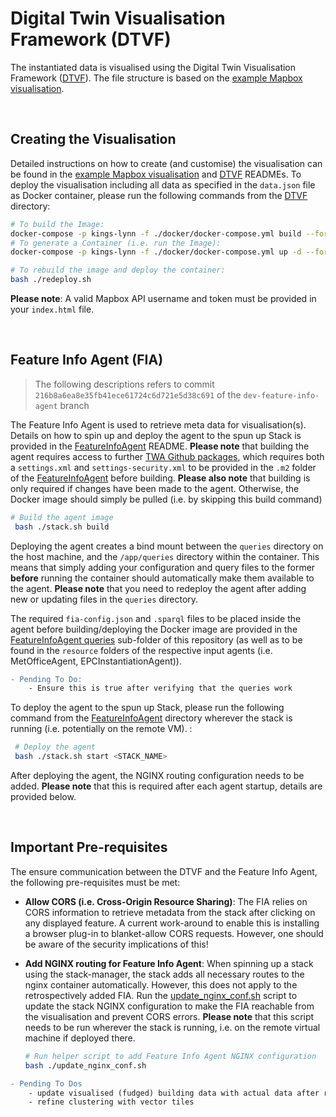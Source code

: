 # Digital Twin Visualisation Framework (DTVF)

The instantiated data is visualised using the Digital Twin Visualisation Framework ([DTVF]). The file structure is based on the [example Mapbox visualisation].

&nbsp;
## Creating the Visualisation

Detailed instructions on how to create (and customise) the visualisation can be found in the [example Mapbox visualisation] and [DTVF] READMEs. To deploy the visualisation including all data as specified in the `data.json` file as Docker container, please run the following commands from the [DTVF] directory:

```bash
# To build the Image:
docker-compose -p kings-lynn -f ./docker/docker-compose.yml build --force-rm
# To generate a Container (i.e. run the Image):
docker-compose -p kings-lynn -f ./docker/docker-compose.yml up -d --force-recreate

# To rebuild the image and deploy the container:
bash ./redeploy.sh
```

**Please note**: A valid Mapbox API username and token must be provided in your `index.html` file.


&nbsp;
## Feature Info Agent (FIA)

> The following descriptions refers to commit `216b8a6ea8e35fb41ece61724c6d721e5d38c691` of the `dev-feature-info-agent` branch

The Feature Info Agent is used to retrieve meta data for visualisation(s). Details on how to spin up and deploy the agent to the spun up Stack is provided in the [FeatureInfoAgent] README. **Please note** that building the agent requires access to further [TWA Github packages], which requires both a `settings.xml` and `settings-security.xml` to be provided in the `.m2` folder of the [FeatureInfoAgent] before building. **Please also note** that building is only required if changes have been made to the agent. Otherwise, the Docker image should simply be pulled (i.e. by skipping this build command)

```bash
# Build the agent image
 bash ./stack.sh build
```
Deploying the agent creates a bind mount between the `queries` directory on the host machine, and the `/app/queries` directory within the container. This means that simply adding your configuration and query files to the former **before** running the container should automatically make them available to the agent. **Please note** that you need to redeploy the agent after adding new or updating files in the `queries` directory. 

The required `fia-config.json` and `.sparql` files to be placed inside the agent before building/deploying the Docker image are provided in the [FeatureInfoAgent queries] sub-folder of this repository (as well as to be found in the `resource` folders of the respective input agents (i.e. MetOfficeAgent, EPCInstantiationAgent)).
```diff
- Pending To Do: 
    - Ensure this is true after verifying that the queries work
```

To deploy the agent to the spun up Stack, please run the following command from the [FeatureInfoAgent] directory wherever the stack is running (i.e. potentially on the remote VM). :

```bash
 # Deploy the agent
 bash ./stack.sh start <STACK_NAME>
```
After deploying the agent, the NGINX routing configuration needs to be added. **Please note** that this is required after each agent startup, details are provided below.


&nbsp;
## Important Pre-requisites

The ensure communication between the DTVF and the Feature Info Agent, the following pre-requisites must be met:

* **Allow CORS (i.e. Cross-Origin Resource Sharing)**: The FIA relies on CORS information to retrieve metadata from the stack after clicking on any displayed feature. A current work-around to enable this is installing a browser plug-in to blanket-allow CORS requests. However, one should be aware of the security implications of this!

* **Add NGINX routing for Feature Info Agent**: When spinning up a stack using the stack-manager, the stack adds all necessary routes to the nginx container automatically. However, this does not apply to the retrospectively added FIA. Run the [update_nginx_conf.sh] script to update the stack NGINX configuration to make the FIA reachable from the visualisation and prevent CORS errors. **Please note** that this script needs to be run wherever the stack is running, i.e. on the remote virtual machine if deployed there.

    ```bash
    # Run helper script to add Feature Info Agent NGINX configuration
    bash ./update_nginx_conf.sh
    ```


```diff
- Pending To Dos 
    - update visualised (fudged) building data with actual data after running building matching agent
    - refine clustering with vector tiles
```

<!-- Links -->
[DTVF]: https://github.com/cambridge-cares/TheWorldAvatar/wiki/Digital-Twin-Visualisations
[example Mapbox visualisation]: https://github.com/cambridge-cares/TheWorldAvatar/tree/main/web/digital-twin-vis-framework/example-mapbox-vis
[FeatureInfoAgent]: https://github.com/cambridge-cares/TheWorldAvatar/tree/dev-feature-info-agent/Agents/FeatureInfoAgent
[TWA Github packages]: https://github.com/cambridge-cares/TheWorldAvatar/wiki/Packages

<!-- repositories -->
[FeatureInfoAgent queries]: FeatureInfoAgent/queries
[DTVF]: DTVF
[update_nginx_conf.sh]: /DTVF/FeatureInfoAgent/routing/update_nginx_conf.sh